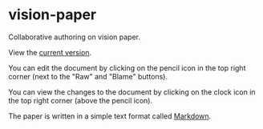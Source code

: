 # vision-paper

Collaborative authoring on vision paper.

View the [current version](main.md).

You can edit the document by clicking on the pencil icon in the top right corner
(next to the "Raw" and "Blame" buttons).

You can view the changes to the document by clicking on the clock icon in the top right corner
(above the pencil icon).

The paper is written in a simple text format called
[Markdown](https://docs.github.com/en/get-started/writing-on-github/getting-started-with-writing-and-formatting-on-github/basic-writing-and-formatting-syntax).




